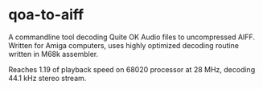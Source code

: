 # qoa-to-aiff

A commandline tool decoding Quite OK Audio files to uncompressed AIFF. Written for Amiga computers, uses highly optimized decoding routine written in M68k assembler.

Reaches 1.19 of playback speed on 68020 processor at 28 MHz, decoding 44.1 kHz stereo stream.
